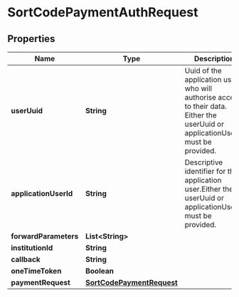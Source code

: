 
# SortCodePaymentAuthRequest

## Properties
Name | Type | Description | Notes
------------ | ------------- | ------------- | -------------
**userUuid** | **String** | Uuid of the application user who will authorise access to their data. Either the userUuid or applicationUserId must be provided. |  [optional]
**applicationUserId** | **String** | Descriptive identifier for the application user.Either the userUuid or applicationUserId must be provided. |  [optional]
**forwardParameters** | **List&lt;String&gt;** |  |  [optional]
**institutionId** | **String** |  | 
**callback** | **String** |  | 
**oneTimeToken** | **Boolean** |  | 
**paymentRequest** | [**SortCodePaymentRequest**](SortCodePaymentRequest.md) |  | 



